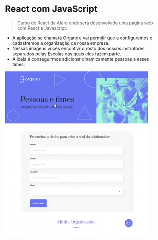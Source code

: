# React com JavaScript

> Curso de React da Alura onde será desenvolvido uma página web com React e Javascript. <br>

- A aplicação se chamará Organo e vai permitir que a configuremos e cadastremos a organização da nossa empresa.
- Nessas imagens vocês encontrar o rosto dos nossos instrutores separados pelas Escolas das quais eles fazem parte.
- A ideia é conseguirmos adicionar dinamicamente pessoas a esses times.

![Modelo do projeto](readme.png)
